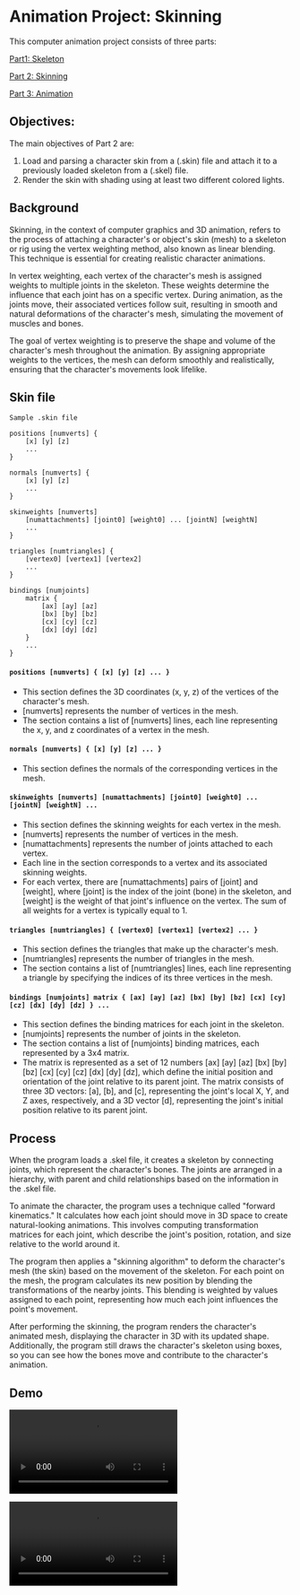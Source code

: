 # Animation Project: Skinning

This computer animation project consists of three parts: 
 
[Part1: Skeleton](https://github.com/mleonova/Graphics-Part1-Skeleton)
 
[Part 2: Skinning](https://github.com/mleonova/Graphics-Part2-Skinning) 
 
[Part 3: Animation](https://github.com/mleonova/Graphics-Part3-Animation)

## Objectives:
The main objectives of Part 2 are:

1. Load and parsing a character skin from a (.skin) file and attach it to a previously loaded skeleton from a (.skel) file.
2. Render the skin with shading using at least two different colored lights. 

## Background
Skinning, in the context of computer graphics and 3D animation, refers to the process of attaching a character's or object's skin (mesh) to a skeleton or rig using the vertex weighting method, also known as linear blending. This technique is essential for creating realistic character animations.

In vertex weighting, each vertex of the character's mesh is assigned weights to multiple joints in the skeleton. These weights determine the influence that each joint has on a specific vertex. During animation, as the joints move, their associated vertices follow suit, resulting in smooth and natural deformations of the character's mesh, simulating the movement of muscles and bones.

The goal of vertex weighting is to preserve the shape and volume of the character's mesh throughout the animation. By assigning appropriate weights to the vertices, the mesh can deform smoothly and realistically, ensuring that the character's movements look lifelike.

## Skin file
```
Sample .skin file

positions [numverts] {
    [x] [y] [z]
    ...
}

normals [numverts] {
    [x] [y] [z]
    ...
}

skinweights [numverts]
    [numattachments] [joint0] [weight0] ... [jointN] [weightN]
    ...
}

triangles [numtriangles] {
    [vertex0] [vertex1] [vertex2]
    ...
}

bindings [numjoints]
    matrix {
        [ax] [ay] [az]
        [bx] [by] [bz]
        [cx] [cy] [cz]
        [dx] [dy] [dz]
    }
    ...
}
```

#### ```positions [numverts] { [x] [y] [z] ... }```
- This section defines the 3D coordinates (x, y, z) of the vertices of the character's mesh.
- [numverts] represents the number of vertices in the mesh.
- The section contains a list of [numverts] lines, each line representing the x, y, and z coordinates of a vertex in the mesh.

#### ```normals [numverts] { [x] [y] [z] ... }```
- This section defines the normals of the corresponding vertices in the mesh.

#### ```skinweights [numverts] [numattachments] [joint0] [weight0] ... [jointN] [weightN] ...```
- This section defines the skinning weights for each vertex in the mesh.
- [numverts] represents the number of vertices in the mesh.
- [numattachments] represents the number of joints attached to each vertex.
- Each line in the section corresponds to a vertex and its associated skinning weights.
- For each vertex, there are [numattachments] pairs of [joint] and [weight], where [joint] is the index of the joint (bone) in the skeleton, and [weight] is the weight of that joint's influence on the vertex. The sum of all weights for a vertex is typically equal to 1.

#### ```triangles [numtriangles] { [vertex0] [vertex1] [vertex2] ... }```
- This section defines the triangles that make up the character's mesh.
- [numtriangles] represents the number of triangles in the mesh.
- The section contains a list of [numtriangles] lines, each line representing a triangle by specifying the indices of its three vertices in the mesh.

#### ```bindings [numjoints] matrix { [ax] [ay] [az] [bx] [by] [bz] [cx] [cy] [cz] [dx] [dy] [dz] } ...```
- This section defines the binding matrices for each joint in the skeleton.
- [numjoints] represents the number of joints in the skeleton.
- The section contains a list of [numjoints] binding matrices, each represented by a 3x4 matrix.
- The matrix is represented as a set of 12 numbers [ax] [ay] [az] [bx] [by] [bz] [cx] [cy] [cz] [dx] [dy] [dz], which define the initial position and orientation of the joint relative to its parent joint. The matrix consists of three 3D vectors: [a], [b], and [c], representing the joint's local X, Y, and Z axes, respectively, and a 3D vector [d], representing the joint's initial position relative to its parent joint.

## Process
When the program loads a .skel file, it creates a skeleton by connecting joints, which represent the character's bones. The joints are arranged in a hierarchy, with parent and child relationships based on the information in the .skel file.

To animate the character, the program uses a technique called "forward kinematics." It calculates how each joint should move in 3D space to create natural-looking animations. This involves computing transformation matrices for each joint, which describe the joint's position, rotation, and size relative to the world around it.

The program then applies a "skinning algorithm" to deform the character's mesh (the skin) based on the movement of the skeleton. For each point on the mesh, the program calculates its new position by blending the transformations of the nearby joints. This blending is weighted by values assigned to each point, representing how much each joint influences the point's movement.

After performing the skinning, the program renders the character's animated mesh, displaying the character in 3D with its updated shape. Additionally, the program still draws the character's skeleton using boxes, so you can see how the bones move and contribute to the character's animation.

## Demo

<video src="skinning_demo.mp4" controls title="Skinning Demo 1"></video>

<video src="skinning_demo2.mp4" controls title="Skinning emo 2"></video>

